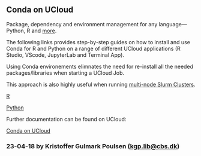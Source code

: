 
## Conda on UCloud

Package, dependency and environment management for any language—Python, R and [more](https://docs.conda.io/en/latest/).

The following links provides step-by-step guides on how to install and use Conda for R and Python on a range of different UCloud applications (R Studio, VScode, JupyterLab and Terminal App).

Using Conda environements elimnates the need for re-install all the needed packages/libraries when starting a UCloud Job.

This approach is also highly useful when running [multi-node Slurm Clusters](https://github.com/CBS-HPC/Tutorials/blob/main/SlurmCluster/README.md). 


[R](https://github.com/CBS-HPC/UCloud-Tutorials/blob/main/Conda/Conda_R.ipynb)

[Python](https://github.com/CBS-HPC/UCloud-Tutorials/blob/main/Conda/Conda_Python.ipynb)

Further documentation can be found on UCloud:

[Conda on UCloud](https://docs.cloud.sdu.dk/search.html?q=Conda&check_keywords=yes&area=default) 

### 23-04-18 by Kristoffer Gulmark Poulsen (kgp.lib@cbs.dk) 
